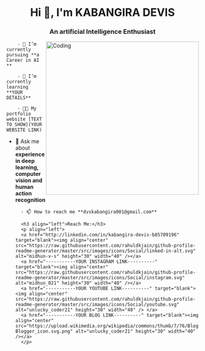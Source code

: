 
<h1 align="center" > Hi 👋, I'm KABANGIRA DEVIS </h1>
        <h3 align="center" >An artificial Intelligence Enthusiast </h3>
        <img align="right" alt="Coding" width="400" src="https://www.google.com/imgres?q=coding%20profile%20gif&imgurl=https%3A%2F%2Fcamo.githubusercontent.com%2Fd1e9733ec79822bcadf8b9a1035840ee511e2f022fe9f652cc163db23dc171d3%2F68747470733a2f2f6d656469612e67697068792e636f6d2f6d656469612f53576f536b4e36447854737a71494b4571762f67697068792e676966&imgrefurl=https%3A%2F%2Fgithub.com%2Fmayankchaudhary26%2FCool-Readme-ideas&docid=knmmAidHUu9A0M&tbnid=N8Ehn8UbrUx_CM&vet=12ahUKEwjOp-yM_6uIAxVoQPUHHXCSJo4QM3oECGUQAA..i&w=512&h=384&hcb=2&ved=2ahUKEwjOp-yM_6uIAxVoQPUHHXCSJo4QM3oECGUQAA">

        - 🔭 I’m currently pursuing **a Career in AI **

        - 🌱 I’m currently learning **YOUR DETAILS**

        - 👨‍💻 My portfolio website [TEXT TO SHOW](YOUR WEBSITE LINK)

- 💬 Ask me about **experience in deep learning, computer vision and human action recognition**

        - 📫 How to reach me **dvskabangira001@gmail.com**

        <h3 align="left">Reach Me:</h3>
        <p align="left">
        <a href="http://linkedin.com/in/kabangira-devis-b85709196" target="blank"><img align="center" src="https://raw.githubusercontent.com/rahuldkjain/github-profile-readme-generator/master/src/images/icons/Social/linked-in-alt.svg" alt="midhun-v-s" height="30" width="40" /></a>
        <a href="-----------YOUR INSTAGRAM LINK----------" target="blank"><img align="center" src="https://raw.githubusercontent.com/rahuldkjain/github-profile-readme-generator/master/src/images/icons/Social/instagram.svg" alt="midhun_021" height="30" width="40" /></a>
        <a href="-----------YOUR YOUTUBE LINK----------" target="blank"><img align="center" src="https://raw.githubusercontent.com/rahuldkjain/github-profile-readme-generator/master/src/images/icons/Social/youtube.svg" alt="unlucky_coder21" height="30" width="40" /> </a>
        <a href="-----------YOUR BLOG LINK----------" target="blank"><img align="center" src="https://upload.wikimedia.org/wikipedia/commons/thumb/7/76/Blogger_icon.svg/2048px-Blogger_icon.svg.png" alt="unlucky_coder21" height="30" width="40" /></a>
        </p>

